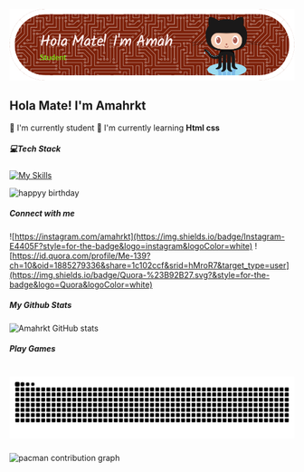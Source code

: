 ![Header](img/github-header-image.png)

## Hola Mate! I'm Amahrkt

🔭 I'm currently student
🌱 I'm currently learning **Html css**

##### 💻Tech Stack

[![My Skills](https://skillicons.dev/icons?i=html,css,perline=3)](https://skillicons.dev)

![happyy birthday](https://vignette.wikia.nocookie.net/mario/images/3/34/Mario.gif/revision/latest?cb=20180115202747)

##### Connect with me

![https://instagram.com/amahrkt](https://img.shields.io/badge/Instagram-E4405F?style=for-the-badge&logo=instagram&logoColor=white) ![https://id.quora.com/profile/Me-139?ch=10&oid=1885279336&share=1c102ccf&srid=hMroR7&target_type=user](https://img.shields.io/badge/Quora-%23B92B27.svg?&style=for-the-badge&logo=Quora&logoColor=white)

##### My Github Stats

![Amahrkt GitHub stats](https://github-readme-stats.vercel.app/api?username=amahrkt&show_icons=true&theme=calm_pink)

##### Play Games

<br clear="both">

<img src="https://raw.githubusercontent.com/amahrkt/amahrkt/output/snake.svg" alt="Snake animation" />

###

<picture>
  <source media="(prefers-color-scheme: dark)" srcset="https://raw.githubusercontent.com/amahrkt/amahrkt/output/pacman-contribution-graph-dark.svg">
  <source media="(prefers-color-scheme: light)" srcset="https://raw.githubusercontent.com/amahrkt/amahrkt/output/pacman-contribution-graph.svg">
  <img alt="pacman contribution graph" src="https://raw.githubusercontent.com/amahrkt/amahrkt/output/pacman-contribution-graph.svg">
</picture>

###
